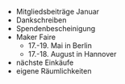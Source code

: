 * Mitgliedsbeiträge Januar
* Dankschreiben
* Spendenbescheinigung
* Maker Faire
	* 17.-19. Mai in Berlin
	* 17.-18. August in Hannover
* nächste Einkäufe
* eigene Räumlichkeiten
